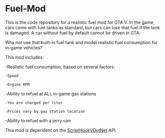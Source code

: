 # Fuel-Mod
This is the code repository for a realistic fuel mod for GTA V. In the game, cars come with fuel tanks as standard, but cars can lose that fuel if the tank is damaged. A car without fuel by default cannot be driven in GTA.

Why not use that built-in fuel tank and model realistic fuel consumption for in-game vehicles?

This mod includes:

-Realistic fuel consumption, based on several factors:

    -Speed

    -Engine RPM
    
-Ability to refuel at ALL in-game gas stations

    -You are charged per liter

    -Prices vary by gas station location
    
-Ability to refuel with a jerry can


This mod is dependent on the [ScriptHookVDotNet](https://github.com/crosire/scripthookvdotnet) API.
